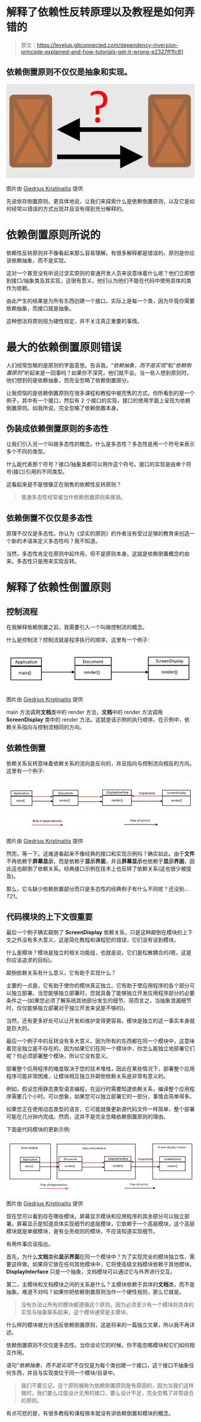 # 解释了依赖性反转原理以及教程是如何弄错的

> 原文：<https://levelup.gitconnected.com/dependency-inversion-principle-explained-and-how-tutorials-get-it-wrong-e2327ff1fc81>

## 依赖倒置原则不仅仅是抽象和实现。

![](img/7bd20dba43a45d65b1bf98216e59eb39.png)

图片由 [Giedrius Kristinaitis](https://medium.com/@giedrius.kristinaitis) 提供

先说依存倒置原则。更具体地说，让我们来探索什么是依赖倒置原则，以及它是如何经常以错误的方式出现并且没有得到充分解释的。

# 依赖倒置原则所说的

依赖性反转原则并不像看起来那么容易理解。有很多解释都是错误的。原则是你应该依赖抽象，而不是实现。

这对一个甚至没有听说过坚实原则的普通开发人员来说意味着什么呢？他们立即想到接口/抽象类及其实现，这很有意义，他们认为他们不能在代码中使用具体的类作为依赖。

由此产生的结果是为所有东西创建一个接口，实际上是每一个类，因为毕竟你需要依赖抽象，而接口就是抽象。

这种想法将原则视为硬性规定，并不关注真正重要的事情。

# 最大的依赖倒置原则错误

人们经常忽略的是原则的字面意思。告诉我，“*依赖抽象，而不是实现*”和“*依赖倒置原则*”听起来是一回事吗？如果你不深究，他们就不会。当一些人想到原则时，他们想到的是依赖抽象，而完全忽略了依赖倒置部分。

让我烦恼的是依赖倒置原则在很多课程和教程中被兜售的方式。你所看到的是一个例子，其中有一个接口，然后有 2 个接口的实现，接口的使用字面上呈现为依赖倒置原则。如我所说，完全忽略了依赖倒置本身。

## 伪装成依赖倒置原则的多态性

让我们引入另一个叫做多态性的概念。什么是多态性？多态性是用一个符号来表示多个不同的类型。

什么能代表那个符号？接口/抽象类都可以用作这个符号。接口的实现是由单个符号(接口)引用的不同类型。

这看起来是不是很像正在销售的依赖性反转原则？

> 普通多态性经常被当作依赖倒置原则来推销。

## 依赖倒置不仅仅是多态性

原理不仅仅是多态性。你认为《坚实的原则》的作者没有受过足够的教育来创造一个新的术语来定义多态性吗？我不知道。

当然，多态性肯定在原则中起作用，但不是原则本身。这就是依赖倒置概念的由来。多态性只是用来实现反转。

# 解释了依赖性倒置原则

## 控制流程

在我解释依赖倒置之前，我需要引入一个叫做控制流的概念。

什么是控制流？控制流就是程序执行的顺序。这里有一个例子:

![](img/a653cdc6ffa3411e51e8529313c46da7.png)

图片由 [Giedrius Kristinaitis](https://medium.com/@giedrius.kristinaitis) 提供

main 方法调用**文档**类中的 render 方法，**文档**中的 render 方法调用 **ScreenDisplay** 类中的 render 方法。这就是该示例的执行顺序。在示例中，依赖关系指向与控制流相同的方向。

## 依赖性倒置

依赖关系反转意味着依赖关系的流向是反向的，并且指向与控制流向相反的方向。这里有一个例子:

![](img/c67da027e7d5c6f3f03a0d87adce585d.png)

图片由 [Giedrius Kristinaitis](https://medium.com/@giedrius.kristinaitis) 提供

然而，等一下。这难道看起来不像经典的接口和实现示例吗？确实如此。由于**文件**不再依赖于**屏幕显示**，而是依赖于**显示界面**，并且**屏幕显示**也依赖于**显示界面**，因此这也颠倒了依赖关系。经典接口示例在技术上也反转了依赖关系(这也很少被提及)。

那么，它与缺少依赖倒置部分而只是多态性的经典例子有什么不同呢？还没到…*T21。*

## 代码模块的上下文很重要

最后一个例子确实颠倒了 **ScreenDisplay** 依赖关系，只是这种颠倒在模块的上下文之外没有多大意义，这是简化教程和课程犯的错误，它们没有谈到模块。

什么是模块？模块是独立的相关功能组，也就是说，它们是松散耦合的(嗯，这是你应该追求的目标)。

颠倒依赖关系有什么意义，它有助于实现什么？

主要的一点是，它有助于使你的模块真正独立。它有助于使应用程序的各个部分可以独立部署。当您能够独立部署时，您就具备了能够独立开发应用程序部分的必要条件之一(如果您必须了解系统其他部分发生的细节，简而言之，当抽象泄漏细节时，仅仅能够独立部署对于独立开发来说是不够的)。

当然，还有更多好处可以让开发和维护变得更容易。模块是独立的这一事实本身就是巨大的。

最后一个例子中的反转没有多大意义，因为所有的东西都在同一个模块中，这意味着完全独立是不存在的，因为如果它们在同一个模块中，你怎么能独立地部署它们呢？你必须部署整个模块，所以它没有意义。

部署整个应用程序的难度取决于您的技术堆栈，因此在某些情况下，部署整个应用程序可能非常困难，让模块相互独立并颠倒依赖关系是非常有意义的。

例如，假设您用静态类型语言编程，在运行时需要知道依赖关系，编译整个应用程序需要几个小时。可以想象，如果您可以独立部署它的一部分，事情会简单得多。

如果您正在使用动态类型的语言，它可能就像更新源代码文件一样简单，整个部署可能在几分钟内完成。然而，这并不是完全忽略依赖倒置原则的理由。

下面是代码模块的更新示例:

![](img/6d67059703b47fbfe8c9f1ca344cd3cb.png)

图片由 [Giedrius Kristinaitis](https://medium.com/@giedrius.kristinaitis) 提供

现在您可以看到存在哪些模块。屏幕显示模块和应用程序的其余部分可以独立部署。屏幕显示是知道具体实现细节的底层模块，它依赖于一个高层模块，这个高层模块就是单据模块，是有业务规则的模块，不应该知道实现细节。

有两件事应该指出。

首先，为什么**文档**类和**显示界面**在同一个模块中？为了实现完全的模块独立性，需要这样做。如果将它放在任何其他模块中，它将使高级文档模块依赖于其他模块。 **DisplayInterface** 只是一个抽象，文档模块可以通过它与外界进行交互。

第二，主模块和文档模块之间的关系是什么？主模块依赖于具体的**文档**类，而不是抽象。难道不对吗？如果你把依赖倒置原则当作一个硬性规则，那么它就是。

> 没有办法让所有的模块都遵循这个原则，因为必须至少有一个模块将具体的实现与抽象联系起来，这个模块通常是主模块。

什么样的模块被允许违反依赖倒置原则，这是将来的一篇独立文章，所以我不再详述。

依赖倒置原则不仅仅是多态性。当你谈论它的时候，你不能忽略模块和它们如何相互作用。

语句“*依赖抽象，而不是实现*”不仅仅是为每个类创建一个接口，这个接口不抽象任何东西，并且与实现类位于同一个模块/目录中。

> 我们不要忘记，这个原则被称为依赖倒置原则是有原因的，因为当我们这样做时，我们要么过度设计无用的接口，要么设计不足，完全忽略了非常适合的原则。

有点可悲的是，有很多教程和课程根本就没有讲依赖倒置和模块的概念。